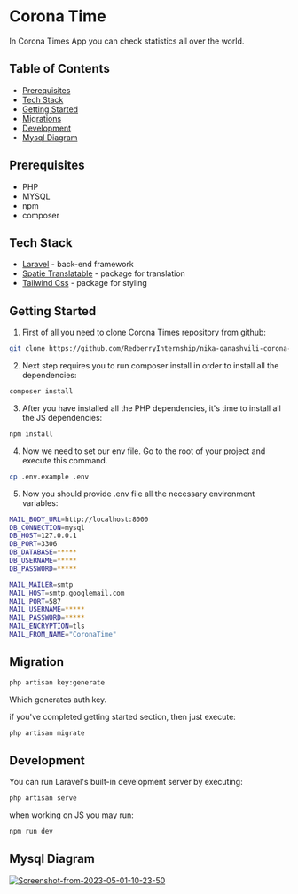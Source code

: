 # Corona Time

In Corona Times App you can check statistics all over the world.
##
## Table of Contents
* [Prerequisites](#prerequisites)
* [Tech Stack](#tech-stack)
* [Getting Started](#getting-started)
* [Migrations](#migration)
* [Development](#development)
* [Mysql Diagram](#mysql-diagram)

##

## Prerequisites
* PHP
* MYSQL
* npm
* composer

##

## Tech Stack
* [Laravel](https://laravel.com/docs) - back-end framework
* [Spatie Translatable](https://spatie.be/docs/laravel-translatable/v6/introduction) - package for translation
* [Tailwind Css](https://tailwindcss.com/docs/installation) - package for styling

##

## Getting Started
1. First of all you need to clone Corona Times repository from github:

```bash
git clone https://github.com/RedberryInternship/nika-qanashvili-corona-time.git
```

2. Next step requires you to run composer install in order to install all the dependencies:

```bash
composer install
```
3. After you have installed all the PHP dependencies, it's time to install all the JS dependencies:

```bash
npm install
```

4. Now we need to set our env file. Go to the root of your project and execute this command.
```bash
cp .env.example .env
```

5. Now you should provide .env file all the necessary environment variables:
```bash
MAIL_BODY_URL=http://localhost:8000
DB_CONNECTION=mysql
DB_HOST=127.0.0.1
DB_PORT=3306
DB_DATABASE=*****
DB_USERNAME=*****
DB_PASSWORD=*****

MAIL_MAILER=smtp
MAIL_HOST=smtp.googlemail.com
MAIL_PORT=587
MAIL_USERNAME=*****
MAIL_PASSWORD=*****
MAIL_ENCRYPTION=tls
MAIL_FROM_NAME="CoronaTime"
```
##

## Migration

```sh
php artisan key:generate
```

Which generates auth key.

if you've completed getting started section, then just execute:
```bash
php artisan migrate
```
##

## Development
You can run Laravel's built-in development server by executing:
```bash
php artisan serve
```
when working on JS you may run:

```bash
npm run dev
```

##

## Mysql Diagram
<a href="https://ibb.co/GkWMpCs"><img src="https://i.ibb.co/hHBd92X/Screenshot-from-2023-05-01-10-23-50.png"
        alt="Screenshot-from-2023-05-01-10-23-50"></a>
